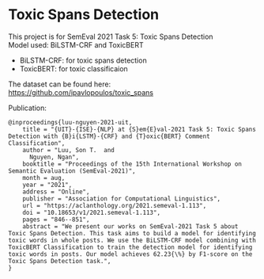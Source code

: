 # Toxic Spans Detection 

This project is for SemEval 2021 Task 5: Toxic Spans Detection   
Model used: BiLSTM-CRF and ToxicBERT 
+ BiLSTM-CRF: for toxic spans detection     
+ ToxicBERT: for toxic classificaion    

The dataset can be found here: https://github.com/ipavlopoulos/toxic_spans    

Publication:   
```
@inproceedings{luu-nguyen-2021-uit,
    title = "{UIT}-{ISE}-{NLP} at {S}em{E}val-2021 Task 5: Toxic Spans Detection with {B}i{LSTM}-{CRF} and {T}oxic{BERT} Comment Classification",
    author = "Luu, Son T.  and
      Nguyen, Ngan",
    booktitle = "Proceedings of the 15th International Workshop on Semantic Evaluation (SemEval-2021)",
    month = aug,
    year = "2021",
    address = "Online",
    publisher = "Association for Computational Linguistics",
    url = "https://aclanthology.org/2021.semeval-1.113",
    doi = "10.18653/v1/2021.semeval-1.113",
    pages = "846--851",
    abstract = "We present our works on SemEval-2021 Task 5 about Toxic Spans Detection. This task aims to build a model for identifying toxic words in whole posts. We use the BiLSTM-CRF model combining with ToxicBERT Classification to train the detection model for identifying toxic words in posts. Our model achieves 62.23{\%} by F1-score on the Toxic Spans Detection task.",
}
```
